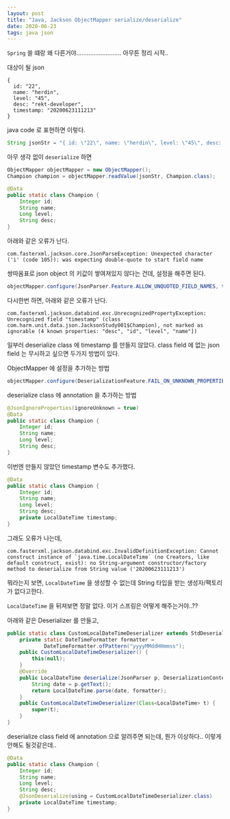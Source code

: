 ```yaml
---
layout: post
title: "Java, Jackson ObjectMapper serialize/deserialize"
date: 2020-06-23
tags: java json
---
```


`Spring` 쓸 떄랑 왜 다른거야..........................
아무튼 정리 시작..

대상이 될 json
```
{
  id: "22",
  name: "herdin",
  level: "45",
  desc: "rekt-developer",
  timestamp: "20200623111213"
}
```

java code 로 표현하면 이렇다.
``` java
String jsonStr = "{ id: \"22\", name: \"herdin\", level: \"45\", desc: \"rekt-developer\", timestamp: \"20200623111213\" }";
```

아무 생각 없이 `deserialize` 하면
``` java
ObjectMapper objectMapper = new ObjectMapper();
Champion champion = objectMapper.readValue(jsonStr, Champion.class);

@Data
public static class Champion {
    Integer id;
    String name;
    Long level;
    String desc;
}
```

아래와 같은 오류가 난다.
```
com.fasterxml.jackson.core.JsonParseException: Unexpected character ('i' (code 105)): was expecting double-quote to start field name
```

쌍따옴표로 json object 의 키값이 쌓여져있지 않다는 건데, 설정을 해주면 된다.

``` java
objectMapper.configure(JsonParser.Feature.ALLOW_UNQUOTED_FIELD_NAMES, true);
```

다시한번 하면, 아래와 같은 오류가 난다.

```
com.fasterxml.jackson.databind.exc.UnrecognizedPropertyException: Unrecognized field "timestamp" (class com.harm.unit.data.json.JacksonStudy001$Champion), not marked as ignorable (4 known properties: "desc", "id", "level", "name"])
```

일부러 deserialize class 에 timestamp 를 만들지 않았다. class field 에 없는 json field 는 무시하고 싶으면 두가지 방법이 있다.

ObjectMapper 에 설정을 추가하는 방법

``` java
objectMapper.configure(DeserializationFeature.FAIL_ON_UNKNOWN_PROPERTIES, false);
```

deserialize class 에 annotation 을 추가하는 방법

``` java
@JsonIgnoreProperties(ignoreUnknown = true)
@Data
public static class Champion {
    Integer id;
    String name;
    Long level;
    String desc;
}
```

이번엔 만들지 않았던 timestamp 변수도 추가했다.

``` java
@Data
public static class Champion {
    Integer id;
    String name;
    Long level;
    String desc;
    private LocalDateTime timestamp;
}
```

그래도 오류가 나는데,

```
com.fasterxml.jackson.databind.exc.InvalidDefinitionException: Cannot construct instance of `java.time.LocalDateTime` (no Creators, like default construct, exist): no String-argument constructor/factory method to deserialize from String value ('20200623111213')
```

뭐라는지 보면, `LocalDateTime` 을 생성할 수 없는데 String 타입을 받는 생성자/팩토리 가 없다고한다.

`LocalDateTime` 을 뒤져보면 정말 없다. 이거 스프링은 어떻게 해주는거야..??



아래와 같은 Deserializer 를 만들고,

``` java
public static class CustomLocalDateTimeDeserializer extends StdDeserializer<LocalDateTime> {
    private static DateTimeFormatter formatter =
            DateTimeFormatter.ofPattern("yyyyMMddHHmmss");
    public CustomLocalDateTimeDeserializer() {
        this(null);
    }
    @Override
    public LocalDateTime deserialize(JsonParser p, DeserializationContext ctxt) throws IOException, JsonProcessingException {
        String date = p.getText();
        return LocalDateTime.parse(date, formatter);
    }
    public CustomLocalDateTimeDeserializer(Class<LocalDateTime> t) {
        super(t);
    }
}
```

deserialize class field 에 annotation 으로 알려주면 되는데, 뭔가 이상하다..
이렇게 안해도 될것같은데..

``` java
@Data
public static class Champion {
    Integer id;
    String name;
    Long level;
    String desc;
    @JsonDeserialize(using = CustomLocalDateTimeDeserializer.class)
    private LocalDateTime timestamp;
}
```
